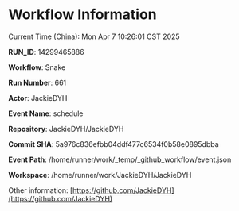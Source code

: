 # Workflow Information

Current Time (China): Mon Apr  7 10:26:01 CST 2025  

**RUN_ID**: 14299465886  

**Workflow**: Snake  

**Run Number**: 661  

**Actor**: JackieDYH  

**Event Name**: schedule  

**Repository**: JackieDYH/JackieDYH  

**Commit SHA**: 5a976c836efbb04ddf477c6534f0b58e0895dbba  

**Event Path**: /home/runner/work/_temp/_github_workflow/event.json  

**Workspace**: /home/runner/work/JackieDYH/JackieDYH  

Other information: [https://github.com/JackieDYH](https://github.com/JackieDYH)
